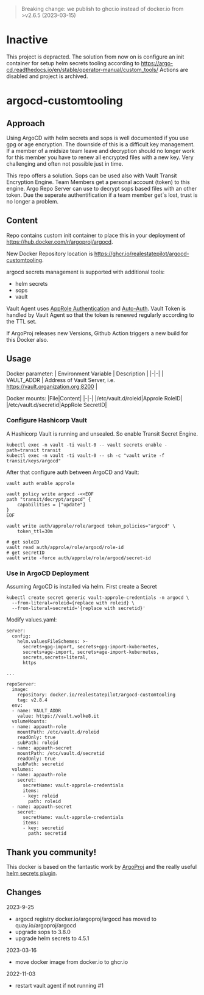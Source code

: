 > Breaking change: we publish to ghcr.io instead of docker.io from >v2.6.5 (2023-03-15)

# Inactive
This project is depracted. The solution from now on is configure an init container for setup helm secrets tooling according to https://argo-cd.readthedocs.io/en/stable/operator-manual/custom_tools/
Actions are disabled and project is archived.

# argocd-customtooling

## Approach
Using ArgoCD with helm secrets and sops is well documented if you use gpg or age encryption. The downside of this is a difficult key management. If a member of a midsize team leave and decryption should no longer work for this member you have to renew all encrypted files with a new key. Very challenging and often not possible just in time.

This repo offers a solution. Sops can be used also with Vault Transit Encryption Engine. Team Members get a personal account (token) to this engine. Argo Repo Server can use to decrypt sops based files with an other token. Due the seperate authentification if a team member get´s lost, trust is no longer a problem.

## Content
Repo contains custom init container to place this in your deployment of https://hub.docker.com/r/argoproj/argocd.

New Docker Repository location is https://ghcr.io/realestatepilot/argocd-customtooling.

argocd secrets management is supported with additional tools:
* helm secrets
* sops
* vault

Vault Agent uses [AppRole Authentication](https://developer.hashicorp.com/vault/docs/auth/approle) and [Auto-Auth](https://developer.hashicorp.com/vault/docs/agent/autoauth/methods/approle). Vault Token is handled by Vault Agent so that the token is renewed regularly according to the TTL set.

If ArgoProj releases new Versions, Github Action triggers a new build for this Docker also.

## Usage

Docker parameter:
| Environment Variable | Description |
|-|-|
| VAULT_ADDR | Address of Vault Server, i.e. https://vault.organization.org:8200 |

Docker mounts:
|File|Content|
|-|-|
|/etc/vault.d/roleid|Approle RoleID|
|/etc/vault.d/secretid|AppRole SecretID|

### Configure Hashicorp Vault

A Hashicorp Vault is running and unsealed. So enable Transit Secret Engine.
```
kubectl exec -n vault -ti vault-0 -- vault secrets enable -path=transit transit
kubectl exec -n vault -ti vault-0 -- sh -c "vault write -f transit/keys/argocd"
```

After that configure auth between ArgoCD and Vault:
```
vault auth enable approle

vault policy write argocd -<<EOF
path "transit/decrypt/argocd" {
    capabilities = ["update"]
}
EOF

vault write auth/approle/role/argocd token_policies="argocd" \
    token_ttl=30m

# get soleID
vault read auth/approle/role/argocd/role-id
# get secretID
vault write -force auth/approle/role/argocd/secret-id

```


### Use in ArgoCD Deployment

Assuming ArgoCD is installed via helm. First create a Secret

```
kubectl create secret generic vault-approle-credentials -n argocd \
  --from-literal=roleid={replace with roleid} \
  --from-literal=secretid='{replace with secretid}'
```

Modify values.yaml:
```
server:
  config:
    helm.valuesFileSchemes: >-
      secrets+gpg-import, secrets+gpg-import-kubernetes,
      secrets+age-import, secrets+age-import-kubernetes,
      secrets,secrets+literal,
      https

...     

repoServer:
  image:
    repository: docker.io/realestatepilot/argocd-customtooling
    tag: v2.8.4
  env: 
  - name: VAULT_ADDR
    value: https://vault.wolke8.it
  volumeMounts:
  - name: appauth-role
    mountPath: /etc/vault.d/roleid
    readOnly: true
    subPath: roleid
  - name: appauth-secret
    mountPath: /etc/vault.d/secretid
    readOnly: true
    subPath: secretid
  volumes:
  - name: appauth-role
    secret:
      secretName: vault-approle-credentials
      items:
      - key: roleid
        path: roleid
  - name: appauth-secret
    secret:
      secretName: vault-approle-credentials
      items:
      - key: secretid
        path: secretid

``` 


## Thank you community!

This docker is based on the fantastic work by [ArgoProj](https://argoproj.github.io/) and the really useful [helm secrets plugin](https://github.com/jkroepke/helm-secrets).

## Changes

2023-9-25

* argocd registry docker.io/argoproj/argocd has moved to quay.io/argoproj/argocd
* upgrade sops to 3.8.0
* upgrade helm secrets to 4.5.1

2023-03-16

* move docker image from docker.io to ghcr.io

2022-11-03 

* restart vault agent if not running #1
